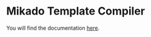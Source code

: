 # Mikado Template Compiler

You will find the documentation <a href="https://github.com/nextapps-de/mikado#compiler">here</a>.